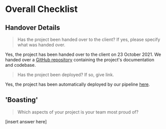 # Overall Checklist

## Handover Details

> Has the project been handed over to the client? If yes, please specify what was handed over.

Yes, the project has been handed over to the client on 23 October 2021. We handed over a [GitHub repository](https://github.com/techn0mancr/COMP30022-DocMcStuffins) containing the project's documentation and codebase.

> Has the project been deployed? If so, give link.

Yes, the project has been automatically deployed by our pipeline [here](https://doc-mcstuffins.herokuapp.com/).

## 'Boasting'

> Which aspects of your project is your team most proud of?

[insert answer here]

